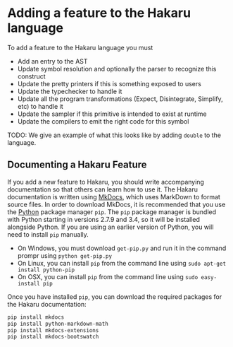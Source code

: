 # Adding a feature to the Hakaru language

To add a feature to the Hakaru language you must

* Add an entry to the AST
* Update symbol resolution and optionally the parser to recognize this construct
* Update the pretty printers if this is something exposed to users
* Update the typechecker to handle it
* Update all the program transformations (Expect, Disintegrate, Simplify, etc) to handle it
* Update the sampler if this primitive is intended to exist at runtime
* Update the compilers to emit the right code for this symbol

TODO: We give an example of what this looks like by adding `double` to the language.

## Documenting a Hakaru Feature

If you add a new feature to Hakaru, you should write accompanying documentation so that others can learn how to use it. The Hakaru documentation is written using 
[MkDocs](http://www.mkdocs.org/), which uses MarkDown to format source files. In order to download MkDocs, it is recommended that you use the [Python](https://www.python.org/) 
package manager `pip`. The `pip` package manager is bundled with Python starting in versions 2.7.9 and 3.4, so it will be installed alongside Python. If you are using an 
earlier version of Python, you will need to install `pip` manually. 

- On Windows, you must download `get-pip.py` and run it in the command prompr using `python get-pip.py`
- On Linux, you can install `pip` from the command line using `sudo apt-get install python-pip`
- On OSX, you can install `pip` from the command line using `sudo easy-install pip`

Once you have installed `pip`, you can download the required packages for the Hakaru documentation:

````bash
pip install mkdocs
pip install python-markdown-math
pip install mkdocs-extensions
pip install mkdocs-bootswatch
````